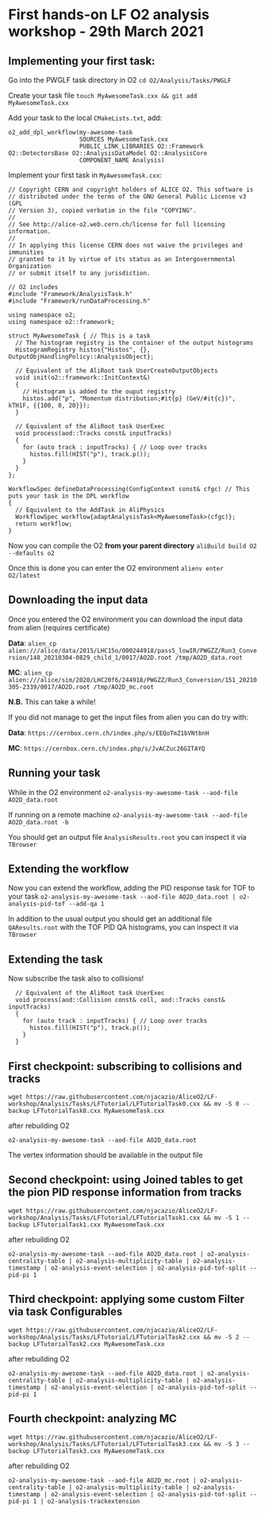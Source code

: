# First hands-on LF O2 analysis workshop - 29th March 2021

## Implementing your first task:

Go into the PWGLF task directory in O2
`cd O2/Analysis/Tasks/PWGLF`

Create your task file `touch MyAwesomeTask.cxx && git add MyAwesomeTask.cxx`

Add your task to the local `CMakeLists.txt`, add:
```c++:
o2_add_dpl_workflow(my-awesome-task
                    SOURCES MyAwesomeTask.cxx
                    PUBLIC_LINK_LIBRARIES O2::Framework O2::DetectorsBase O2::AnalysisDataModel O2::AnalysisCore
                    COMPONENT_NAME Analysis)
```

Implement your first task in `MyAwesomeTask.cxx`:

```c++:
// Copyright CERN and copyright holders of ALICE O2. This software is
// distributed under the terms of the GNU General Public License v3 (GPL
// Version 3), copied verbatim in the file "COPYING".
//
// See http://alice-o2.web.cern.ch/license for full licensing information.
//
// In applying this license CERN does not waive the privileges and immunities
// granted to it by virtue of its status as an Intergovernmental Organization
// or submit itself to any jurisdiction.

// O2 includes
#include "Framework/AnalysisTask.h"
#include "Framework/runDataProcessing.h"

using namespace o2;
using namespace o2::framework;

struct MyAwesomeTask { // This is a task
  // The histogram registry is the container of the output histograms
  HistogramRegistry histos{"Histos", {}, OutputObjHandlingPolicy::AnalysisObject};

  // Equivalent of the AliRoot task UserCreateOutputObjects
  void init(o2::framework::InitContext&)
  {
    // Histogram is added to the ouput registry
    histos.add("p", "Momentum distribution;#it{p} (GeV/#it{c})", kTH1F, {{100, 0, 20}});
  }

  // Equivalent of the AliRoot task UserExec
  void process(aod::Tracks const& inputTracks)
  {
    for (auto track : inputTracks) { // Loop over tracks
      histos.fill(HIST("p"), track.p());
    }
  }
};

WorkflowSpec defineDataProcessing(ConfigContext const& cfgc) // This puts your task in the DPL workflow
{
  // Equivalent to the AddTask in AliPhysics
  WorkflowSpec workflow{adaptAnalysisTask<MyAwesomeTask>(cfgc)};
  return workflow;
}

```

Now you can compile the O2 __from your parent directory__ `aliBuild build O2 --defaults o2`

Once this is done you can enter the O2 environment `alienv enter O2/latest`

## Downloading the input data
Once you entered the O2 environment you can download the input data from alien (requires certificate)

__Data__: `alien_cp alien:///alice/data/2015/LHC15o/000244918/pass5_lowIR/PWGZZ/Run3_Conversion/148_20210304-0829_child_1/0017/AO2D.root /tmp/AO2D_data.root`

__MC__: `alien_cp alien:///alice/sim/2020/LHC20f6/244918/PWGZZ/Run3_Conversion/151_20210305-2339/0017/AO2D.root /tmp/AO2D_mc.root`

__N.B.__ This can take a while!

If you did not manage to get the input files from alien you can do try with:

__Data__: `https://cernbox.cern.ch/index.php/s/EEQoTmZ1bVNtbnH`

__MC__: `https://cernbox.cern.ch/index.php/s/JvACZuc26GITAYQ`

## Running your task

While in the O2 environment
`o2-analysis-my-awesome-task --aod-file AO2D_data.root`

If running on a remote machine `o2-analysis-my-awesome-task --aod-file AO2D_data.root -b`

You should get an output file `AnalysisResults.root` you can inspect it via `TBrowser`

## Extending the workflow

Now you can extend the workflow, adding the PID response task for TOF to your task `o2-analysis-my-awesome-task --aod-file AO2D_data.root | o2-analysis-pid-tof --add-qa 1`

In addition to the usual output you should get an additional file `QAResults.root` with the TOF PID QA histograms, you can inspect it via `TBrowser`

## Extending the task

Now subscribe the task also to collisions!

```c++:
  // Equivalent of the AliRoot task UserExec
  void process(aod::Collision const& coll, aod::Tracks const& inputTracks)
  {
    for (auto track : inputTracks) { // Loop over tracks
      histos.fill(HIST("p"), track.p());
    }
  }
```

## First checkpoint: subscribing to collisions and tracks

`wget https://raw.githubusercontent.com/njacazio/AliceO2/LF-workshop/Analysis/Tasks/LFTutorial/LFTutorialTask0.cxx && mv -S 0 --backup LFTutorialTask0.cxx MyAwesomeTask.cxx`

after rebuilding O2

`o2-analysis-my-awesome-task --aod-file AO2D_data.root`

The vertex information should be available in the output file


## Second checkpoint: using Joined tables to get the pion PID response information from tracks

`wget https://raw.githubusercontent.com/njacazio/AliceO2/LF-workshop/Analysis/Tasks/LFTutorial/LFTutorialTask1.cxx && mv -S 1 --backup LFTutorialTask1.cxx MyAwesomeTask.cxx`

after rebuilding O2

`o2-analysis-my-awesome-task --aod-file AO2D_data.root | o2-analysis-centrality-table | o2-analysis-multiplicity-table | o2-analysis-timestamp | o2-analysis-event-selection | o2-analysis-pid-tof-split --pid-pi 1`

## Third checkpoint: applying some custom Filter via task Configurables

`wget https://raw.githubusercontent.com/njacazio/AliceO2/LF-workshop/Analysis/Tasks/LFTutorial/LFTutorialTask2.cxx && mv -S 2 --backup LFTutorialTask2.cxx MyAwesomeTask.cxx`

after rebuilding O2

`o2-analysis-my-awesome-task --aod-file AO2D_data.root | o2-analysis-centrality-table | o2-analysis-multiplicity-table | o2-analysis-timestamp | o2-analysis-event-selection | o2-analysis-pid-tof-split --pid-pi 1`

## Fourth checkpoint: analyzing MC

`wget https://raw.githubusercontent.com/njacazio/AliceO2/LF-workshop/Analysis/Tasks/LFTutorial/LFTutorialTask3.cxx && mv -S 3 --backup LFTutorialTask3.cxx MyAwesomeTask.cxx`

after rebuilding O2

`o2-analysis-my-awesome-task --aod-file AO2D_mc.root | o2-analysis-centrality-table | o2-analysis-multiplicity-table | o2-analysis-timestamp | o2-analysis-event-selection | o2-analysis-pid-tof-split --pid-pi 1 | o2-analysis-trackextension`

